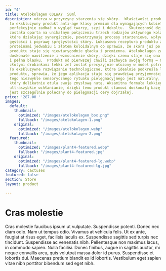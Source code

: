 ```yaml
---
id: "4"
title: Atelokolagen COLWAY  50ml
description: uderza w przyczynę starzenia się skóry.  Właściwości produktu  Atelokolagen
  to ekskluzywny produkt anti-age klasy premium dla wymagających kobiet, które chcą
  perfekcyjnie zadbać o wygląd twarzy, szyi i dekoltu.  Skuteczność działania Atelokolagenu
  została oparta na unikalnym połączeniu trzech rodzajów aktywnego kolagenu transdermalnego,
  które działając synergicznie, powstrzymują procesy starzeniowe, wpływając na zwiększenie
  gęstości i poprawę sprężystości skóry. Luksusowa receptura produktu została uszlachetniona
  proteinami jedwabiu i złotem koloidalnym co sprawia, że skóra już po kilku aplikacjach
  produktu staje się niewiarygodnie gładka i promienna. Atelokolagen zapewnia również
  doskonałe nawilżenie i wzmocnienie skóry, dzięki czemu staje się ona napięta, jędrna
  i pełna blasku.  Produkt od pierwszej chwili zachwyca swoją formą – mieniący się
  złotymi drobinkami lekki żel został precyzyjnie ułożony w model potrójnej helisy.
  To ekskluzywne rozwiązanie technologiczne, które idealnie podkreśla luksusowy charakter
  produktu, sprawia, że jego aplikacja staje się prawdziwą przyjemnością. Dopełnieniem
  tego niezwykle sensorycznego rytuału pielęgnacyjnego jest naturalny, różany zapach,
  który delikatnie otula swoją zmysłową nutą. Aksamitna formuła lekkiego żelu zapewnia
  ultraszybkie wchłanianie, dzięki temu produkt stanowi doskonałą bazę pod makijaż.  Atelokolagen
  jest szczególnie polecany do pielęgnacji cery dojrzałej.
price: '287.00 '
images:
  default:
    thumbnail:
      optimized: "/images/atelokolagen_box.png"
      fallback: "/images/atelokolagen-1.png"
    original:
      optimized: "/images/atelokolagen.webp"
      fallback: "/images/atelokolagen-2.png"
  featured:
    thumbnail:
      optimized: "/images/plant4-featured.webp"
      fallback: "/images/plant4-featured.jpg"
    original:
      optimized: "/images/plant4-featured-lg.webp"
      fallback: "/images/plant4-featured-lg.jpg"
category: cactuses
featured: false
section: Store
layout: product

---
```

# Cras molestie

Cras molestie faucibus ipsum ut vulputate. Suspendisse potenti. Donec nec diam odio. Nam ut tempus odio. Vivamus at vehicula felis. Ut ex ante, feugiat at risus eget, facilisis iaculis ex. Suspendisse sagittis sed turpis nec tincidunt. Suspendisse ac venenatis nibh. Pellentesque non maximus lacus, in commodo sapien. Nulla facilisi. Donec finibus, augue in sagittis auctor, mi neque convallis arcu, quis volutpat massa dolor id purus. Suspendisse et lobortis dui. Maecenas pretium blandit ex id lobortis. Vestibulum eget sapien vitae nibh porttitor bibendum sed eget nibh.
